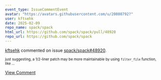 ```yaml
---
event_type: IssueCommentEvent
avatar: "https://avatars.githubusercontent.com/u/20808792?"
user: kftsehk
date: 2025-02-09
repo_name: spack/spack
html_url: https://github.com/spack/spack/pull/48920
repo_url: https://github.com/spack/spack
---
```


<a href='https://github.com/kftsehk' target='_blank'>kftsehk</a> commented on issue <a href='https://github.com/spack/spack/pull/48920' target='_blank'>spack/spack#48920</a>.

<small>just suggesting, a 1/2-liner patch may be more maintainable by using `filter_file` function, like...</small>

<a href='https://github.com/spack/spack/pull/48920' target='_blank'>View Comment</a>